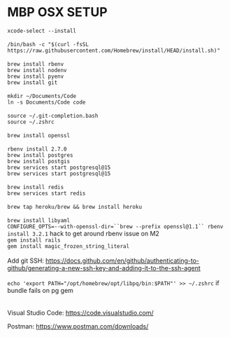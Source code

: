 # MBP OSX SETUP
`xcode-select --install`\
\
`/bin/bash -c "$(curl -fsSL https://raw.githubusercontent.com/Homebrew/install/HEAD/install.sh)"`\
\
`brew install rbenv`\
`brew install nodenv`\
`brew install pyenv`\
`brew install git`\
\
`mkdir ~/Documents/Code`\
`ln -s Documents/Code code`\
\
`source ~/.git-completion.bash`\
`source ~/.zshrc`\
\
`brew install openssl`\
\
`rbenv install 2.7.0`
\
`brew install postgres`\
`brew install postgis`\
`brew services start postgresql@15`\
`brew services start postgresql@15`\
\
`brew install redis`\
`brew services start redis`\
\
`brew tap heroku/brew && brew install heroku`\
\
`brew install libyaml`\
`CONFIGURE_OPTS=--with-openssl-dir=``brew --prefix openssl@1.1`` rbenv install 3.2.1` hack to get around rbenv issue on M2\
`gem install rails`\
`gem install magic_frozen_string_literal`\
\
Add git SSH: https://docs.github.com/en/github/authenticating-to-github/generating-a-new-ssh-key-and-adding-it-to-the-ssh-agent \
\
`echo 'export PATH="/opt/homebrew/opt/libpq/bin:$PATH"' >> ~/.zshrc` if bundle fails on pg gem\
\
\
Visual Studio Code: https://code.visualstudio.com/

Postman: https://www.postman.com/downloads/
